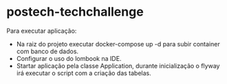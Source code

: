 # postech-techchallenge

Para executar aplicação:
- Na raiz do projeto executar docker-compose up -d para subir container com banco de dados.
- Configurar o uso do lombook na IDE.
- Startar aplicação pela classe Application, durante inicialização o flyway irá executar o script com a criação das tabelas.
